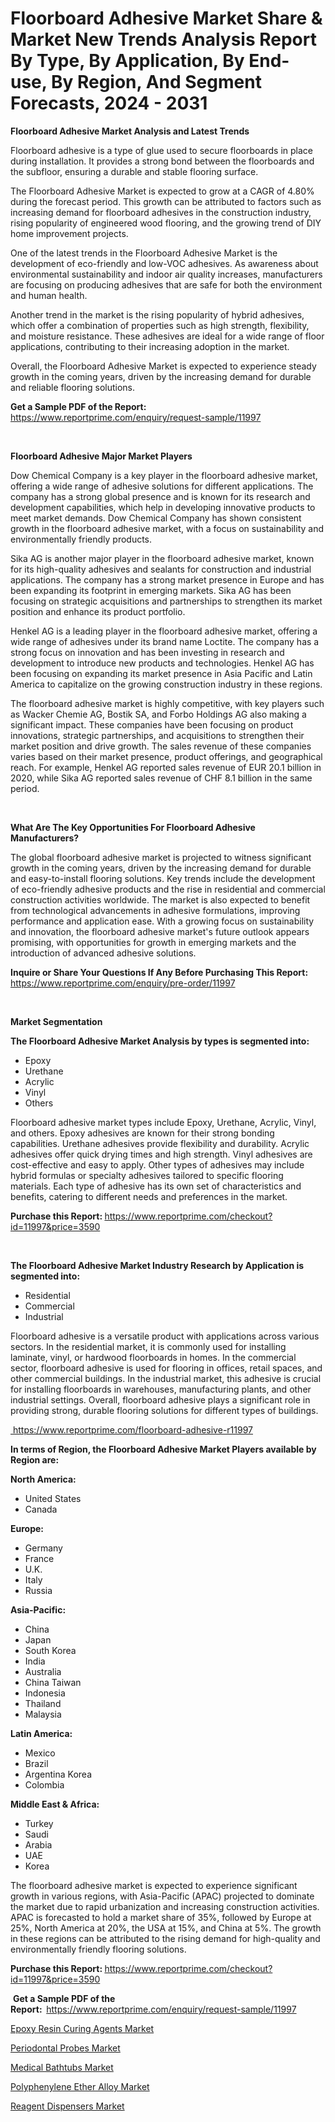 <p><h1>Floorboard Adhesive Market Share & Market New Trends Analysis Report By Type, By Application, By End-use, By Region, And Segment Forecasts, 2024 - 2031</h1></p><p><strong>Floorboard Adhesive Market Analysis and Latest Trends</strong></p>
<p><p>Floorboard adhesive is a type of glue used to secure floorboards in place during installation. It provides a strong bond between the floorboards and the subfloor, ensuring a durable and stable flooring surface.</p><p>The Floorboard Adhesive Market is expected to grow at a CAGR of 4.80% during the forecast period. This growth can be attributed to factors such as increasing demand for floorboard adhesives in the construction industry, rising popularity of engineered wood flooring, and the growing trend of DIY home improvement projects.</p><p>One of the latest trends in the Floorboard Adhesive Market is the development of eco-friendly and low-VOC adhesives. As awareness about environmental sustainability and indoor air quality increases, manufacturers are focusing on producing adhesives that are safe for both the environment and human health.</p><p>Another trend in the market is the rising popularity of hybrid adhesives, which offer a combination of properties such as high strength, flexibility, and moisture resistance. These adhesives are ideal for a wide range of floor applications, contributing to their increasing adoption in the market.</p><p>Overall, the Floorboard Adhesive Market is expected to experience steady growth in the coming years, driven by the increasing demand for durable and reliable flooring solutions.</p></p>
<p><strong>Get a Sample PDF of the Report:&nbsp;</strong> <a href="https://www.reportprime.com/enquiry/request-sample/11997">https://www.reportprime.com/enquiry/request-sample/11997</a></p>
<p>&nbsp;</p>
<p><strong>Floorboard Adhesive Major Market Players</strong></p>
<p><p>Dow Chemical Company is a key player in the floorboard adhesive market, offering a wide range of adhesive solutions for different applications. The company has a strong global presence and is known for its research and development capabilities, which help in developing innovative products to meet market demands. Dow Chemical Company has shown consistent growth in the floorboard adhesive market, with a focus on sustainability and environmentally friendly products.</p><p>Sika AG is another major player in the floorboard adhesive market, known for its high-quality adhesives and sealants for construction and industrial applications. The company has a strong market presence in Europe and has been expanding its footprint in emerging markets. Sika AG has been focusing on strategic acquisitions and partnerships to strengthen its market position and enhance its product portfolio.</p><p>Henkel AG is a leading player in the floorboard adhesive market, offering a wide range of adhesives under its brand name Loctite. The company has a strong focus on innovation and has been investing in research and development to introduce new products and technologies. Henkel AG has been focusing on expanding its market presence in Asia Pacific and Latin America to capitalize on the growing construction industry in these regions.</p><p>The floorboard adhesive market is highly competitive, with key players such as Wacker Chemie AG, Bostik SA, and Forbo Holdings AG also making a significant impact. These companies have been focusing on product innovations, strategic partnerships, and acquisitions to strengthen their market position and drive growth. The sales revenue of these companies varies based on their market presence, product offerings, and geographical reach. For example, Henkel AG reported sales revenue of EUR 20.1 billion in 2020, while Sika AG reported sales revenue of CHF 8.1 billion in the same period.</p></p>
<p>&nbsp;</p>
<p><strong>What Are The Key Opportunities For Floorboard Adhesive Manufacturers?</strong></p>
<p><p>The global floorboard adhesive market is projected to witness significant growth in the coming years, driven by the increasing demand for durable and easy-to-install flooring solutions. Key trends include the development of eco-friendly adhesive products and the rise in residential and commercial construction activities worldwide. The market is also expected to benefit from technological advancements in adhesive formulations, improving performance and application ease. With a growing focus on sustainability and innovation, the floorboard adhesive market's future outlook appears promising, with opportunities for growth in emerging markets and the introduction of advanced adhesive solutions.</p></p>
<p><strong>Inquire or Share Your Questions If Any Before Purchasing This Report:</strong> <a href="https://www.reportprime.com/enquiry/pre-order/11997">https://www.reportprime.com/enquiry/pre-order/11997</a></p>
<p>&nbsp;</p>
<p><strong>Market Segmentation</strong></p>
<p><strong>The Floorboard Adhesive Market Analysis by types is segmented into:</strong></p>
<p><ul><li>Epoxy</li><li>Urethane</li><li>Acrylic</li><li>Vinyl</li><li>Others</li></ul></p>
<p><p>Floorboard adhesive market types include Epoxy, Urethane, Acrylic, Vinyl, and others. Epoxy adhesives are known for their strong bonding capabilities. Urethane adhesives provide flexibility and durability. Acrylic adhesives offer quick drying times and high strength. Vinyl adhesives are cost-effective and easy to apply. Other types of adhesives may include hybrid formulas or specialty adhesives tailored to specific flooring materials. Each type of adhesive has its own set of characteristics and benefits, catering to different needs and preferences in the market.</p></p>
<p><strong>Purchase this Report:&nbsp;</strong><a href="https://www.reportprime.com/checkout?id=11997&price=3590">https://www.reportprime.com/checkout?id=11997&price=3590</a></p>
<p>&nbsp;</p>
<p><strong>The Floorboard Adhesive Market Industry Research by Application is segmented into:</strong></p>
<p><ul><li>Residential</li><li>Commercial</li><li>Industrial</li></ul></p>
<p><p>Floorboard adhesive is a versatile product with applications across various sectors. In the residential market, it is commonly used for installing laminate, vinyl, or hardwood floorboards in homes. In the commercial sector, floorboard adhesive is used for flooring in offices, retail spaces, and other commercial buildings. In the industrial market, this adhesive is crucial for installing floorboards in warehouses, manufacturing plants, and other industrial settings. Overall, floorboard adhesive plays a significant role in providing strong, durable flooring solutions for different types of buildings.</p></p>
<p><a href="https://www.reportprime.com/floorboard-adhesive-r11997">&nbsp;https://www.reportprime.com/floorboard-adhesive-r11997</a></p>
<p><strong>In terms of Region, the Floorboard Adhesive Market Players available by Region are:</strong></p>
<p>
    <p> <strong> North America: </strong>
        <ul>
            <li>United States</li>
            <li>Canada</li>
        </ul>
        </p> 
    <p> <strong> Europe: </strong>
        <ul>
            <li>Germany</li>
            <li>France</li>
            <li>U.K.</li>
            <li>Italy</li>
            <li>Russia</li>
        </ul>
        </p> 
    <p> <strong> Asia-Pacific: </strong>
        <ul>
            <li>China</li>
            <li>Japan</li>
            <li>South Korea</li>
            <li>India</li>
            <li>Australia</li>
            <li>China Taiwan</li>
            <li>Indonesia</li>
            <li>Thailand</li>
            <li>Malaysia</li>
        </ul>
        </p> 
    <p> <strong> Latin America: </strong>
        <ul>
            <li>Mexico</li>
            <li>Brazil</li>
            <li>Argentina Korea</li>
            <li>Colombia</li>
        </ul>
        </p> 
    <p> <strong> Middle East & Africa: </strong>
        <ul>
            <li>Turkey</li>
            <li>Saudi</li>
            <li>Arabia</li>
            <li>UAE</li>
            <li>Korea</li>
        </ul>
    </p>
    </p>
<p><p>The floorboard adhesive market is expected to experience significant growth in various regions, with Asia-Pacific (APAC) projected to dominate the market due to rapid urbanization and increasing construction activities. APAC is forecasted to hold a market share of 35%, followed by Europe at 25%, North America at 20%, the USA at 15%, and China at 5%. The growth in these regions can be attributed to the rising demand for high-quality and environmentally friendly flooring solutions.</p></p>
<p><strong>Purchase this Report: </strong><a href="https://www.reportprime.com/checkout?id=11997&price=3590">https://www.reportprime.com/checkout?id=11997&price=3590</a></p>
<p>&nbsp;<strong>Get a Sample PDF of the Report:&nbsp;&nbsp;</strong><a href="https://www.reportprime.com/enquiry/request-sample/11997">https://www.reportprime.com/enquiry/request-sample/11997</a></p>
<p><strong></strong></p>
<p><p><a href="https://github.com/sydneyHaley871/Market-Research-Report-List-1/blob/main/epoxy-resin-curing-agents-market.md">Epoxy Resin Curing Agents Market</a></p><p><a href="https://medium.com/@chellamarie1961/periodontal-probes-market-outlook-and-forecast-from-2024-to-2031-d190e2f3446f">Periodontal Probes Market</a></p><p><a href="https://medium.com/@bernadette.james576/medical-bathtubs-market-size-share-trends-analysis-report-by-product-electric-manual-and-ecc4ee5c107e">Medical Bathtubs Market</a></p><p><a href="https://github.com/widyafarer/Market-Research-Report-List-1/blob/main/polyphenylene-ether-alloy-market.md">Polyphenylene Ether Alloy Market</a></p><p><a href="https://medium.com/@stephen.russell7684/reagent-dispensers-market-size-growth-trends-statistics-forecasts-2024-2031-ee7bc929457f">Reagent Dispensers Market</a></p></p>